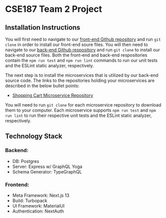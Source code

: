# CSE187 Team 2 Project

## Installation Instructions

You will first need to navigate to our [front-end Github repository](https://github.com/CSE187-Team2/frontend) and run ``git clone`` in order to install our front-end soure files. You will then need to navigate to our [back-end Github respository](https://github.com/CSE187-Team2/backend) and run ``git clone`` to install our back-end source files. Both the front-end and back-end respositories contain the ``npm run test`` and ``npm run lint`` commands to run our unit tests and the ESLint static analyzer, respectively.

The next step is to install the microservices that is utilized by our back-end source code. The links to the repositories holding your microservices are described in the below bullet points:
*  [Shopping Cart Microservice Repository](https://github.com/CSE187-Team2/Shopping-Cart-Microservice)

You will need to run ``git clone`` for each microservice repository to download them to your computer. Each microservice supports ``npm run test`` and ``npm run lint`` to run their respective unit tests and the ESLint static analyzer, respectively. 


## Technology Stack

### Backend:
- DB: Postgres
- Server: Express w/ GraphQL Yoga
- Schema Generator: TypeGraphQL

### Frontend:
- Meta Framework: Next.js 13
- Build: Turbopack
- UI Framework: MaterialUI
- Authentication: NextAuth
